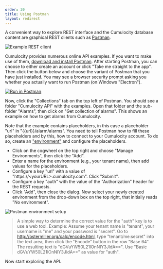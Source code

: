 ```yaml
---
order: 30
title: Using Postman
layout: redirect
---
```


A convenient way to explore REST interface and the Cumulocity database content are graphical REST clients such as [Postman](https://www.getpostman.com/).

![Example REST client](/guides/images/rest/postman.png)

Cumulocity provides numerous online API examples. If you want to make use of them, [download and install Postman](https://www.getpostman.com/). After starting Postman, you can choose to either create an account or click "Take me straight to the app". Then click the button below and choose the variant of Postman that you have just installed. You may see a browser security prompt asking you whether you actually want to run Postman (on Windows "Electron").

[![Run in Postman](https://run.pstmn.io/button.svg)](https://app.getpostman.com/run-collection/7c7d00719ab238097686)

Now, click the "Collections" tab on the top left of Postman. You should see a folder "Cumulocity API" with the examples. Open that folder and the sub-folder "Alarms", then click on "Get collection of alarms". This shows an example on how to get alarms from Cumulocity. 

Note that the example contains placeholders, in this case a placeholder "url" in "{{url}}/alarm/alarms". You need to tell Postman how to fill these placeholders and by this, how to connect to your Cumulocity account. To do so, create an ["environment"](https://www.getpostman.com/docs/environments) and configure the placeholders.

* Click on the cogwheel on the top right and choose "Manage Environments", then click the "Add".
* Enter a name for the environment (e.g., your tenant name), then add values for the placeholders.
* Configure a key "url" with a value of "https://&lt;yourURL&gt;.cumulocity.com". Click "Submit".
* Configure a key "auth" with the value of the "Authorization" header for the REST requests.
* Click "Add", then close the dialog. Now select your newly created environment from the drop-down box on the top right, that initially reads "No environment".

<img src="/guides/images/rest/postmanenvironment.png" alt="Postman environment setup" style="max-width: 50%">

> A simple way to determine the correct value for the "auth" key is to use a web tool. Example: Assume your tenant name is "tenant", your username is "me" and your password is "secret". Go to http://ostermiller.org/calc/encode.html, type "tenant/me:secret" into the text area, then click the "Encode" button in the row "Base 64". The resulting text is "dGVuYW50L21lOnNlY3JldA==". Use "Basic dGVuYW50L21lOnNlY3JldA==" as value for "auth".

Now start exploring the API.
